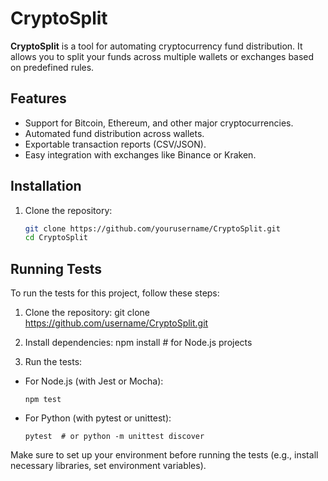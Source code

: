 # CryptoSplit

**CryptoSplit** is a tool for automating cryptocurrency fund distribution. It allows you to split your funds across multiple wallets or exchanges based on predefined rules.

## Features
- Support for Bitcoin, Ethereum, and other major cryptocurrencies.
- Automated fund distribution across wallets.
- Exportable transaction reports (CSV/JSON).
- Easy integration with exchanges like Binance or Kraken.

## Installation
1. Clone the repository:
   ```bash
   git clone https://github.com/yourusername/CryptoSplit.git
   cd CryptoSplit
   
## Running Tests

To run the tests for this project, follow these steps:
1. Clone the repository:
   git clone https://github.com/username/CryptoSplit.git

2. Install dependencies:
   npm install # for Node.js projects


3. Run the tests:
- For Node.js (with Jest or Mocha):
  ```
  npm test
  ```
- For Python (with pytest or unittest):
  ```
  pytest  # or python -m unittest discover
  ```

Make sure to set up your environment before running the tests (e.g., install necessary libraries, set environment variables).


